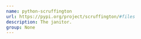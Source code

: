 ```yaml
---
name: python-scruffington
url: https://pypi.org/project/scruffington/#files
description: The janitor.
group: None
---
```

